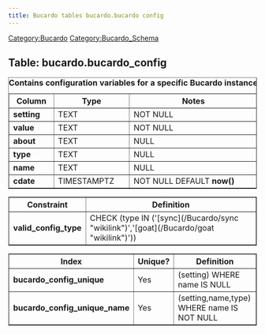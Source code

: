 ```yaml
---
title: Bucardo tables bucardo.bucardo config
---
```


[Category:Bucardo](/Category:Bucardo "wikilink") [Category:Bucardo_Schema](/Category:Bucardo_Schema "wikilink")

<h2>
Table: bucardo.bucardo_config

</h2>
<table border="1" cellpadding="3">
<caption style="white-space: nowrap">
<b>Contains configuration variables for a specific Bucardo instance</b>

</caption>
<tr>
<th>
Column

</th>
<th>
Type

</th>
<th>
Notes

</th>
</tr>
<tr>
<td>
<b>setting</b>

</td>
<td>
TEXT

</td>
<td>
NOT NULL

</td>
</tr>
<tr>
<td>
<b>value</b>

</td>
<td>
TEXT

</td>
<td>
NOT NULL

</td>
</tr>
<tr>
<td>
<b>about</b>

</td>
<td>
TEXT

</td>
<td>
NULL

</td>
</tr>
<tr>
<td>
<b>type</b>

</td>
<td>
TEXT

</td>
<td>
NULL

</td>
</tr>
<tr>
<td>
<b>name</b>

</td>
<td>
TEXT

</td>
<td>
NULL

</td>
</tr>
<tr>
<td>
<b>cdate</b>

</td>
<td>
TIMESTAMPTZ

</td>
<td>
NOT NULL DEFAULT <b>now()</b>

</td>
</tr>
</table>
<table border="1" cellpadding="3" style="margin-top: 15px">
<tr>
<th>
Constraint

</th>
<th>
Definition

</th>
</tr>
<tr>
<td>
<b>valid_config_type</b>

</td>
<td>
CHECK (type IN ('[sync](/Bucardo/sync "wikilink")','[goat](/Bucardo/goat "wikilink")'))

</td>
</tr>
</table>
<table border="1" cellpadding="3" style="margin-top: 15px">
<tr>
<th>
Index

</th>
<th>
Unique?

</th>
<th>
Definition

</th>
</tr>
<tr>
<td>
<b>bucardo_config_unique</b>

</td>
<td>
Yes

</td>
<td>
(setting) WHERE name IS NULL

</td>
</tr>
<tr>
<td>
<b>bucardo_config_unique_name</b>

</td>
<td>
Yes

</td>
<td>
(setting,name,type) WHERE name IS NOT NULL

</td>
</tr>
</table>
